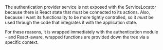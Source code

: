 The authentication provider service is not exposed with the ServiceLocator
because there is React state that must be connected to its actions. Also,
because I want its functionality to be more tightly controlled, so it _must_ be
used through the code that integrates it with the application state.

For these reasons, it is wrapped immediately with the authentication
module - and React-aware, wrapped functions are provided down the tree
via a specific context.
